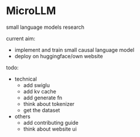 # MicroLLM
small language models research

current aim:
- implement and train small causal language model
- deploy on huggingface/own website

todo:
- technical
  - add swiglu
  - add kv cache
  - add generate fn
  - think about tokenizer
  - get the dataset
- others
  - add contributing guide
  - think about website ui

